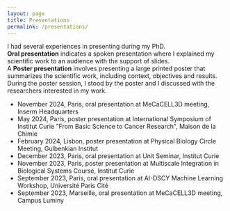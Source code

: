 ```yaml
---
layout: page
title: Presentations
permalink: /presentations/
---
```

I had several experiences in presenting during my PhD.   
**Oral presentation** indicates a spoken presentation where I explained my scientific work to an audience with the support of slides.  
A **Poster presentation** involves presenting a large printed poster that summarizes the scientific work, including context, objectives and results. During the poster session, I stood by the poster and I discussed with the researchers interested in my work.

- November 2024, Paris, oral presentation at MeCaCELL3D meeting, Inserm Headquarters
- May 2024, Paris, poster presentation at International Symposium of Institut Curie "From Basic Science to Cancer Research", Maison de la Chimie
- February 2024, Lisbon, poster presentation at Physical Biology Circle Meeting, Gulbenkian Institut
- December 2023, Paris, oral presentation at Unit Seminar, Institut Curie
- November 2023, Paris, poster presentation at Multiscale Integration in Biological Systems Course, Institut Curie
- September 2023, Paris, oral presentation at AI-DSCY Machine Learning Workshop, Université Paris Cité
- September 2023, Marseille, oral presentation at MeCaCELL3D meeting, Campus Luminy
